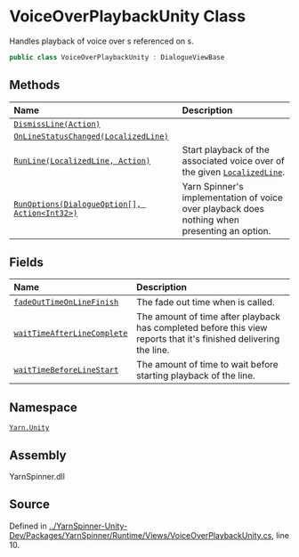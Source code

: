 <!-- This file was generated by a tool. Do not edit this file by hand. -->

# VoiceOverPlaybackUnity Class

Handles playback of voice over <see cref="!:AudioClip"></see>s referenced
on <see cref="!:YarnScript"></see>s.


```csharp
public class VoiceOverPlaybackUnity : DialogueViewBase
```



## Methods
|Name|Description|
|:---|:---|
|[`DismissLine(Action)`](/api/csharp/yarn.unity/voiceoverplaybackunity.dismissline-action-.md)||
|[`OnLineStatusChanged(LocalizedLine)`](/api/csharp/yarn.unity/voiceoverplaybackunity.onlinestatuschanged-localizedline-.md)||
|[`RunLine(LocalizedLine, Action)`](/api/csharp/yarn.unity/voiceoverplaybackunity.runline-localizedline,action-.md)| Start playback of the associated voice over <see cref="!:AudioClip"></see> of the given [`LocalizedLine`](/api/csharp/yarn.unity/localizedline.md). |
|[`RunOptions(DialogueOption[], Action<Int32>)`](/api/csharp/yarn.unity/voiceoverplaybackunity.runoptions-dialogueoption--,action-system.int32--.md)| Yarn Spinner's implementation of voice over playback does nothing when presenting an option. |
## Fields
|Name|Description|
|:---|:---|
|[`fadeOutTimeOnLineFinish`](/api/csharp/yarn.unity/voiceoverplaybackunity.fadeouttimeonlinefinish.md)| The fade out time when <see cref="!:FinishCurrentLine"></see> is called. |
|[`waitTimeAfterLineComplete`](/api/csharp/yarn.unity/voiceoverplaybackunity.waittimeafterlinecomplete.md)| The amount of time after playback has completed before this view reports that it's finished delivering the line. |
|[`waitTimeBeforeLineStart`](/api/csharp/yarn.unity/voiceoverplaybackunity.waittimebeforelinestart.md)| The amount of time to wait before starting playback of the line. |
## Namespace
[`Yarn.Unity`](/api/csharp/yarn.unity/README.md)

## Assembly
YarnSpinner.dll

## Source
Defined in [../YarnSpinner-Unity-Dev/Packages/YarnSpinner/Runtime/Views/VoiceOverPlaybackUnity.cs](https://github.com/YarnSpinnerTool/YarnSpinner-Unity//blob/develop/Runtime/Views/VoiceOverPlaybackUnity.cs#L10), line 10.
